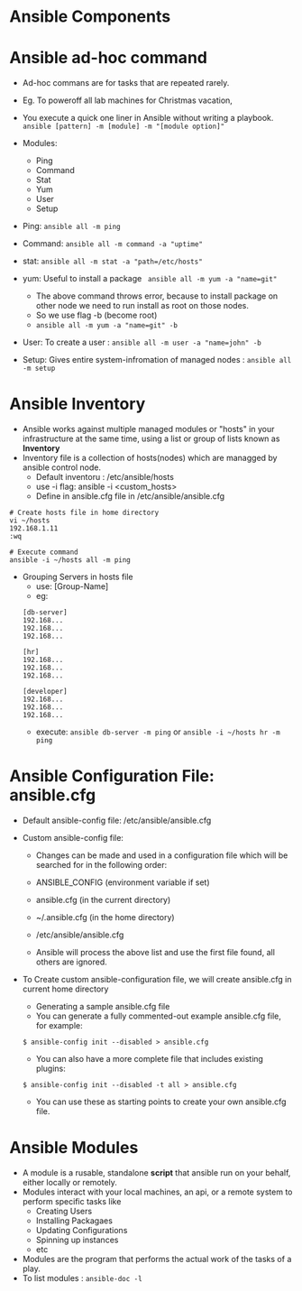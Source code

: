 # Ansible Components

# Ansible ad-hoc command

- Ad-hoc commans are for tasks that are repeated rarely.
- Eg. To poweroff all lab machines for Christmas vacation, 
- You execute a quick one liner in Ansible without writing a playbook.
` ansible [pattern] -m [module] -m "[module option]" `

- Modules:
  - Ping
  - Command
  - Stat
  - Yum
  - User
  - Setup

- Ping: ` ansible all -m ping `
- Command: `ansible all -m command -a "uptime" `
- stat: `ansible all -m stat -a "path=/etc/hosts"` 
- yum: Useful to install a package ` ansible all -m yum -a "name=git"`
  - The above command throws error, because to install package on other node we need to run install as root on those nodes.
  - So we use flag -b (become root)
  - ` ansible all -m yum -a "name=git" -b `
- User: To create a user : ` ansible all -m user -a "name=john" -b `
- Setup: Gives entire system-infromation of managed nodes : ` ansible all -m setup `

# Ansible Inventory

- Ansible works against multiple managed modules or "hosts" in your infrastructure at the same time, using a list or group of lists known as **Inventory**
- Inventory file is a collection of hosts(nodes) which are managged by ansible control node.
  - Default inventoru : /etc/ansible/hosts
  - use -i flag: ansible -i \<custom_hosts\>
  - Define in ansible.cfg file in /etc/ansible/ansible.cfg

```console
# Create hosts file in home directory
vi ~/hosts
192.168.1.11
:wq

# Execute command
ansible -i ~/hosts all -m ping
```
- Grouping Servers in hosts file
  - use: [Group-Name]
  - eg: 
  ```console
  [db-server]
  192.168...
  192.168...
  192.168...

  [hr]
  192.168...
  192.168...
  192.168...

  [developer]
  192.168...
  192.168...
  192.168...

  ```
  - execute: ` ansible db-server -m ping ` or ` ansible -i ~/hosts hr -m ping `

# Ansible Configuration File: ansible.cfg

- Default ansible-config file: /etc/ansible/ansible.cfg
- Custom ansible-config file:
  - Changes can be made and used in a configuration file which will be searched for in the following order:

  - ANSIBLE_CONFIG (environment variable if set)

  - ansible.cfg (in the current directory)

  - ~/.ansible.cfg (in the home directory)

  - /etc/ansible/ansible.cfg

  - Ansible will process the above list and use the first file found, all others are ignored.
- To Create custom ansible-configuration file, we will create ansible.cfg in current home directory

  - Generating a sample ansible.cfg file
  - You can generate a fully commented-out example ansible.cfg file, for example:
  ```
  $ ansible-config init --disabled > ansible.cfg
  ```

  - You can also have a more complete file that includes existing plugins:

  ```
  $ ansible-config init --disabled -t all > ansible.cfg
  ```

  - You can use these as starting points to create your own ansible.cfg file.

# Ansible Modules

- A module is a rusable, standalone **script** that ansible run on your behalf, either locally or remotely.
- Modules interact with your local machines, an api, or a remote system to perform specific tasks like
  - Creating Users
  - Installing Packagaes
  - Updating Configurations
  - Spinning up instances
  - etc
- Modules are the program that performs the actual work of the tasks of a play.
- To list modules : ` ansible-doc -l `